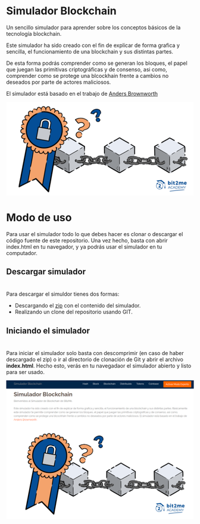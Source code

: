 # Simulador Blockchain
Un sencillo simulador para aprender sobre los conceptos básicos de la tecnología blockchain.

Este simulador ha sido creado con el fin de explicar de forma grafica y sencilla, el funcionamiento de una blockchain y sus distintas partes. 

De esta forma podrás comprender como se generan los bloques, el papel que juegan las primitivas criptográficas y de consenso, 
asi como, comprender como se protege una blcockhain frente a cambios no deseados por parte de actores maliciosos. 

El simulador está basado en el trabajo de [Anders Brownworth](https://github.com/anders94)

![Simulador de blockchains de Bit2Me](/images/blockchain-bit2me.png) 

# Modo de uso

Para usar el simulador todo lo que debes hacer es clonar o descargar el código fuente de este repositorio. Una vez hecho, basta con abrir index.html en tu navegador, y ya podrás usar el simulador en tu computador. 

## Descargar simulador
#

Para descargar el simuldor tienes dos formas:

- Descargando el [zip](https://gitlab.com/YukiteruAmano/simulador-blockchain/-/archive/master/simulador-blockchain-master.zip) con el contenido del simulador. 
- Realizando un clone del repositorio usando GIT.

## Iniciando el simulador
#
Para iniciar el simulador solo basta con descomprimir (en caso de haber descargado el zip) o ir al directorio de clonación de Git y abrir el archivo **index.html**. Hecho esto, verás en tu navegadaor el simulador abierto y listo para ser usado. 

![Simulador de blockchains de Bit2Me](/images/blockchain-bit2me-browser.png) 